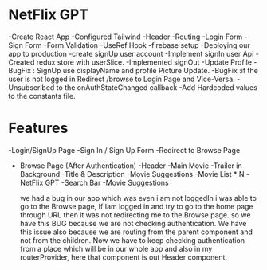 # NetFlix GPT
  -Create React App
  -Configured Tailwind
  -Header
  -Routing
  -Login Form
  -Sign Form
  -Form Validation
  -UseRef Hook
  -firebase setup 
  -Deploying our app to production
  -create signUp user account
  -Implement signIn user Api
  -Created redux store with userSlice.
  -Implemented signOut
  -Update Profile
  -BugFix : SignUp use displayName and profile Picture Update.
  -BugFix :if the user is not logged in Redirect /browse to Login Page and Vice-Versa.
  -Unsubscribed to the onAuthStateChanged callback
  -Add Hardcoded values to the constants file.
  





# Features
  -Login/SignUp Page
    -Sign In / Sign Up Form
    -Redirect to Browse Page

 - Browse Page (After Authentication)
    -Header
    -Main Movie
        -Trailer in Background
        -Title & Description
        -Movie Suggestions
            -Movie List * N
 -NetFlix GPT
    -Search Bar
    -Movie Suggestions
   

   we had a bug in our app which was even i am not loggedIn i was able to go to the Browse page, If Iam logged in and try to go to the home page through URL then it was not redirecting me to the Browse page. so we have this BUG because we are not checking  authentication.  We have this issue also because we are routing from the parent component and not from the children. Now we have to keep checking authentication from a place which will be in our whole app and also in my routerProvider, here that component is out Header component.